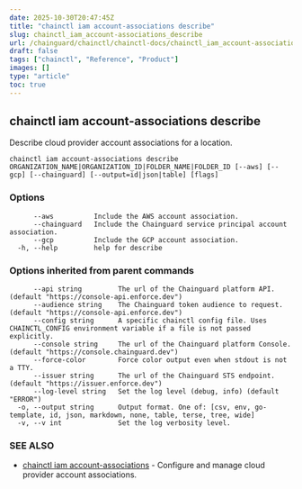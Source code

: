 ```yaml
---
date: 2025-10-30T20:47:45Z
title: "chainctl iam account-associations describe"
slug: chainctl_iam_account-associations_describe
url: /chainguard/chainctl/chainctl-docs/chainctl_iam_account-associations_describe/
draft: false
tags: ["chainctl", "Reference", "Product"]
images: []
type: "article"
toc: true
---
```

## chainctl iam account-associations describe

Describe cloud provider account associations for a location.

```
chainctl iam account-associations describe ORGANIZATION_NAME|ORGANIZATION_ID|FOLDER_NAME|FOLDER_ID [--aws] [--gcp] [--chainguard] [--output=id|json|table] [flags]
```

### Options

```
      --aws          Include the AWS account association.
      --chainguard   Include the Chainguard service principal account association.
      --gcp          Include the GCP account association.
  -h, --help         help for describe
```

### Options inherited from parent commands

```
      --api string         The url of the Chainguard platform API. (default "https://console-api.enforce.dev")
      --audience string    The Chainguard token audience to request. (default "https://console-api.enforce.dev")
      --config string      A specific chainctl config file. Uses CHAINCTL_CONFIG environment variable if a file is not passed explicitly.
      --console string     The url of the Chainguard platform Console. (default "https://console.chainguard.dev")
      --force-color        Force color output even when stdout is not a TTY.
      --issuer string      The url of the Chainguard STS endpoint. (default "https://issuer.enforce.dev")
      --log-level string   Set the log level (debug, info) (default "ERROR")
  -o, --output string      Output format. One of: [csv, env, go-template, id, json, markdown, none, table, terse, tree, wide]
  -v, --v int              Set the log verbosity level.
```

### SEE ALSO

* [chainctl iam account-associations](/chainguard/chainctl/chainctl-docs/chainctl_iam_account-associations/)	 - Configure and manage cloud provider account associations.

